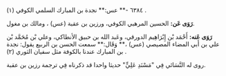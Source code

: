 ٦٣٨٤ -** عس:** نجدة بن المبارك السلمي الكوفي (١) .

**رَوَى عَن:** الحسين المرهبي الكوفي، ورزين بن عقبة (عس) ، ومالك بن مغول.

**رَوَى عَنه:** أَحْمَد بْن إِبْرَاهِيم الدورقي، وعَبد الله بن حبيق الأنطاكي، وعلي بْن مُحَمَّد بْن علي بن أَبي المضاء المصيصي (عس) ،** وَقَال:** سمعت الحسن بن الربيع يقول: نجدة بن المبارك عندنا بالكوفة مثل سفيان الثوري (٢) .

روى له النَّسَائي فِي "مَسْنَدِ عَلِيٍّ" حديثا واحدا قد ذكرناه فِي ترجمة رزين بن عقبة.